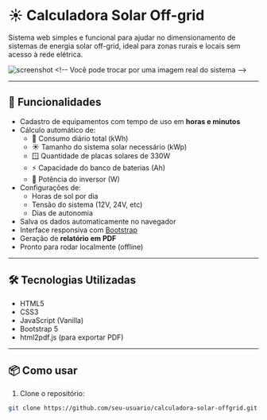 # ☀️ Calculadora Solar Off-grid

Sistema web simples e funcional para ajudar no dimensionamento de sistemas de energia solar off-grid, ideal para zonas rurais e locais sem acesso à rede elétrica.

![screenshot]([https://via.placeholder.com/900x400.png?text=Exemplo+de+Interface](https://github.com/jonas30rs/calculadora-solar/blob/main/Captura%20de%20tela%202025-04-05%20223726.png)) <!-- Você pode trocar por uma imagem real do sistema -->

---

## 🚀 Funcionalidades

- Cadastro de equipamentos com tempo de uso em **horas e minutos**
- Cálculo automático de:
  - 🔋 Consumo diário total (kWh)
  - ☀️ Tamanho do sistema solar necessário (kWp)
  - 🪟 Quantidade de placas solares de 330W
  - ⚡ Capacidade do banco de baterias (Ah)
  - 🔌 Potência do inversor (W)
- Configurações de:
  - Horas de sol por dia
  - Tensão do sistema (12V, 24V, etc)
  - Dias de autonomia
- Salva os dados automaticamente no navegador
- Interface responsiva com [Bootstrap](https://getbootstrap.com)
- Geração de **relatório em PDF**
- Pronto para rodar localmente (offline)

---

## 🛠️ Tecnologias Utilizadas

- HTML5
- CSS3
- JavaScript (Vanilla)
- Bootstrap 5
- html2pdf.js (para exportar PDF)

---

## 📦 Como usar

1. Clone o repositório:

```bash
git clone https://github.com/seu-usuario/calculadora-solar-offgrid.git
